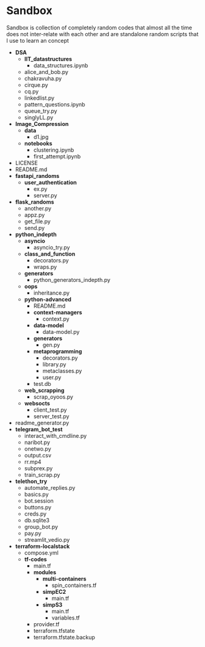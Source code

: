 # Sandbox

Sandbox is collection of completely random codes that almost all the time does not inter-relate with each other and are standalone random scripts that I use to learn an concept

 - **DSA**
   - **IIT_datastructures**
     - data_structures.ipynb
   - alice_and_bob.py
   - chakravuha.py
   - cirque.py
   - cq.py
   - linkedlist.py
   - pattern_questions.ipynb
   - queue_try.py
   - singlyLL.py
 - **Image_Compression**
   - **data**
     - d1.jpg
   - **notebooks**
     - clustering.ipynb
     - first_attempt.ipynb
 - LICENSE
 - README.md
 - **fastapi_randoms**
   - **user_authentication**
     - ex.py
     - server.py
 - **flask_randoms**
   - another.py
   - appz.py
   - get_file.py
   - send.py
 - **python_indepth**
   - **asyncio**
     - asyncio_try.py
   - **class_and_function**
     - decorators.py
     - wraps.py
   - **generators**
     - python_generators_indepth.py
   - **oops**
     - inheritance.py
   - **python-advanced**
     - README.md
     - **context-managers**
       - context.py
     - **data-model**
       - data-model.py
     - **generators**
       - gen.py
     - **metaprogramming**
       - decorators.py
       - library.py
       - metaclasses.py
       - user.py
     - test.db
   - **web_scrapping**
     - scrap_oyoos.py
   - **websocts**
     - client_test.py
     - server_test.py
 - readme_generator.py
 - **telegram_bot_test**
   - interact_with_cmdline.py
   - naribot.py
   - onetwo.py
   - output.csv
   - rr.mp4
   - subprex.py
   - train_scrap.py
 - **telethon_try**
   - automate_replies.py
   - basics.py
   - bot.session
   - buttons.py
   - creds.py
   - db.sqlite3
   - group_bot.py
   - pay.py
   - streamlit_vedio.py
 - **terraform-localstack**
   - compose.yml
   - **tf-codes**
     - main.tf
     - **modules**
       - **multi-containers**
         - spin_containers.tf
       - **simpEC2**
         - main.tf
       - **simpS3**
         - main.tf
         - variables.tf
     - provider.tf
     - terraform.tfstate
     - terraform.tfstate.backup